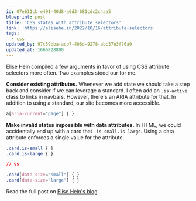 ```yaml
---
id: 07e611cb-e491-40d8-a6d3-681cdc2c4aa5
blueprint: post
title: 'CSS states with attribute selectors'
link: 'https://elisehe.in/2022/10/16/attribute-selectors'
tags:
  - css
updated_by: 97c59bba-acb7-406d-9278-abc37e3f76a9
updated_at: 1666828800
---
```

Elise Hein compiled a few arguments in favor of using CSS attribute selectors more often. Two examples stood our for me.

**Consider existing attributes.** Whenever we add state we should take a step back and consider if we can leverage a standard. I often add an `.is-active` class to links in navbars. However, there's an ARIA attribute for that. In addition to using a standard, our site becomes more accessible.

```css
a[aria-current="page"] { }
```

**Make invalid states impossible with data attributes.** In HTML, we could accidentally end up with a card that `.is-small.is-large`. Using a data attribute enforces a single value for the attribute.

```css
.card.is-small { }
.card.is-large { }

// vs

.card[data-size="small"] { }
.card[data-size="large"] { }
```

Read the full post on [Elise Hein's blog](https://elisehe.in/2022/10/16/attribute-selectors).
